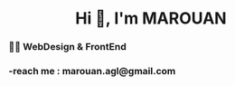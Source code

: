 <h1 align="center">Hi 👋, I'm MAROUAN</h1>
<h3>👨‍💻 WebDesign & FrontEnd</h3>

<h3>-reach me : <b>marouan.agl@gmail.com</b></h3>
